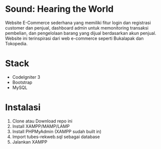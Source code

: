 # Sound: Hearing the World #
Website E-Commerce sederhana yang memiliki fitur login dan registrasi customer dan penjual, dashboard admin untuk memonitoring transaksi pembelian, dan pengelolaan barang yang dijual berdasarkan akun penjual. Website ini terinspirasi dari web e-commerce seperti Bukalapak dan Tokopedia.

# Stack #
- CodeIgniter 3
- Bootstrap
- MySQL

# Instalasi #
1. Clone atau Download repo ini
2. Install XAMPP/MAMP/LAMP
3. Install PHPMyAdmin (XAMPP sudah built in)
4. Import tubes-rekweb.sql sebagai database
5. Jalankan XAMPP
